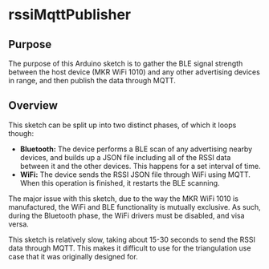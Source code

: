 # rssiMqttPublisher

## Purpose

The purpose of this Arduino sketch is to gather the BLE signal strength between the host device (MKR WiFi 1010) and any other advertising devices in range, and then publish the data through MQTT.

## Overview

This sketch can be split up into two distinct phases, of which it loops though:

* **Bluetooth:** The device performs a BLE scan of any advertising nearby devices, and builds up a JSON file including all of the RSSI data between it and the other devices. This happens for a set interval of time.
* **WiFi:** The device sends the RSSI JSON file through WiFi using MQTT. When this operation is finished, it restarts the BLE scanning.

The major issue with this sketch, due to the way the MKR WiFi 1010 is manufactured, the WiFi and BLE functionality is mutually exclusive. As such, during the Bluetooth phase, the WiFi drivers must be disabled, and visa versa.

This sketch is relatively slow, taking about 15-30 seconds to send the RSSI data through MQTT. This makes it difficult to use for the triangulation use case that it was originally designed for.
